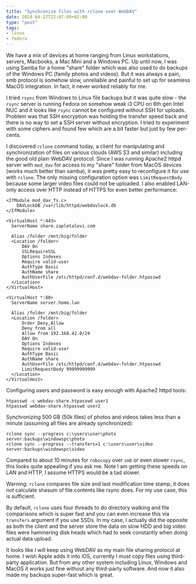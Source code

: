 ```yaml
---
title: "Synchronize files with rclone over WebDAV"
date: 2024-04-27T22:07:09+02:00
type: "post"
tags:
- linux
- fedora
---
```


We have a mix of devices at home ranging from Linux workstations, servers,
Macbooks, a Mac Mini and a Windows PC. Up until now, I was using Samba for a
home "share" folder which was also used to do backups of the Windows PC (family
photos and videos). But it was always a pain, smb protocol is somehow slow,
unreliable and painful to set up for seamless MacOS integration. In fact, it
never worked reliably for me.

I tried `rsync` from Windows to Linux file backups but it was quite slow - the
`rsync` server is running Fedora on somehow weak i3 CPU on 8th gen Intel NUC
and it looks like `rsync` cannot be configured without SSH for uploads. Problem
was that SSH encryption was holding the transfer speed back and there is no way
to set a SSH server without encryption. I tried to experiment with some ciphers
and found few which are a bit faster but just by few per-cents.

I discovered `rclone` command today, a client for manipulating and
synchronization of files on various clouds (AWS S3 and similar) including the
good old plain WebDAV protocol. Since I was running Apache2 httpd server with
`mod_dav` for access to my "share" folder from MacOS devices (works much better
than samba), it was pretty easy to reconfigure it for use with `rclone`. The
only missing configuration option was `LimitRequestBody` because some larger
video files could not be uploaded. I also enabled LAN-only access over HTTP
instead of HTTPS for even better performance:

```
<IfModule mod_dav_fs.c>
    DAVLockDB /var/lib/httpd/webdavlock.db
</IfModule>

<VirtualHost *:443>
  ServerName share.zapletalovi.com

  Alias /folder /mnt/big/folder
  <Location /folder>
      DAV On
      SSLRequireSSL
      Options Indexes
      Require valid-user
      AuthType Basic
      AuthName share
      AuthUserFile /etc/httpd/conf.d/webdav-folder.htpasswd
  </Location>
</VirtualHost>

<VirtualHost *:80>
  ServerName server.home.lan

  Alias /folder /mnt/big/folder
  <Location /folder>
      Order Deny,Allow
      Deny from all
      Allow from 192.168.42.0/24
      DAV On
      Options Indexes
      Require valid-user
      AuthType Basic
      AuthName share
      AuthUserFile /etc/httpd/conf.d/webdav-folder.htpasswd
      LimitRequestBody 99999999999
  </Location>
</VirtualHost>
```

Configuring users and password is easy enough with Apache2 httpd tools:

```
htpasswd -c webdav-share.htpasswd user1
htpasswd webdav-share.htpasswd user2
```

Synchronizing 500 GB (50k files) of photos and videos takes less than a minute
(assuming all files are already synchronized):

```
rclone sync --progress c:\users\user\photo server:backups\windowspc\photo
rclone sync --progress --transfers=1 c:\users\user\video server:backups\windowspc\video
```

Compared to about 10 minutes for `robocopy` over `smb` or even slower `rsync`,
this looks quite appealing if you ask me. Note I am getting these speeds on LAN
and HTTP, I assume HTTPS would be a tad slower.

Warning: `rclone` compares file size and last modification time stamp, it does
*not* calculate shasum of file contents like rsync does. For my use case, this
is sufficient.

By default, `rclone` uses four threads to do directory walking and file
comparisons which is super fast and you can even increase this via `transfers`
argument if you use SSDs. In my case, I actually did the opposite as both the
client and the server store the data on slow HDD and big video files were
hammering disk heads which had to seek constantly when doing actual data
upload.

It looks like I will keep using WebDAV as my main file sharing protocol at
home. I wish Apple adds it into iOS, currently I must copy files using
third-party application. But from any other system including Linux, Windows and
MacOS it works just fine without any third-party software. And now it also made
my backups super-fast which is great.
